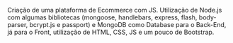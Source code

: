 Criação de uma plataforma de Ecommerce com JS.
Utilização de Node.js com algumas bibliotecas (mongoose, handlebars,
express, flash, body-parser, bcrypt.js e passport) e MongoDB como Database para o Back-End, já para o Front, utilização de HTML, CSS, JS  e um pouco de Bootstrap.
